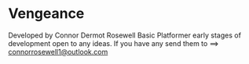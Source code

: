 # Vengeance
Developed by Connor Dermot Rosewell
Basic Platformer early stages of development open to any ideas.
If you have any send them to ==> connorrosewell1@outlook.com
